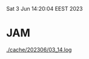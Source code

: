 Sat  3 Jun 14:20:04 EEST 2023
# JAM
<a href='./cache/202306/03_14.log'>./cache/202306/03_14.log</a>
